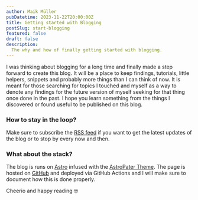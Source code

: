 ```yaml
---
author: Maik Müller
pubDatetime: 2023-11-22T20:00:00Z
title: Getting started with Blogging
postSlug: start-blogging
featured: false
draft: false
description:
  The why and how of finally getting started with blogging.
---
```


I was thinking about blogging for a long time and finally made a step forward to create this blog. It will be a place to keep findings, tutorials, little helpers, snippets and probably more things than I can think of now. It is meant for those searching for topics I touched and myself as a way to denote any findings for the future version of myself seeking for that thing once done in the past. I hope you learn something from the things I discovered or found useful to be published on this blog.

### How to stay in the loop?

Make sure to subscribe the [RSS feed](https://aatmmr.github.io/rss.xml) if you want to get the latest updates of the blog or to stop by every now and then.

### What about the stack?

The blog is runs on [Astro](https://astro.build) infused with the [AstroPater Theme](https://astro.build/themes/details/astro-paper/). The page is hosted on [GitHub](https://github.com/aatmmr/aatmmr.github.io) and deployed via GitHub Actions and I will make sure to document how this is done properly.

Cheerio and happy reading 🤓
